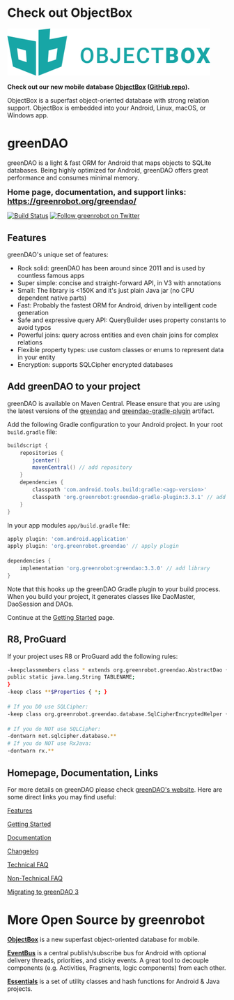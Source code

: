 Check out ObjectBox
===================

<a href="https://objectbox.io/"><img width="466" src="https://github.com/greenrobot/greenDAO/raw/master/images/objectbox-logo.png"></a>

**Check out our new mobile database [ObjectBox](https://objectbox.io/) ([GitHub repo](https://github.com/objectbox/objectbox-java)).**

ObjectBox is a superfast object-oriented database with strong relation support. ObjectBox is embedded into your Android, Linux, macOS, or Windows app. 

greenDAO
========
greenDAO is a light & fast ORM for Android that maps objects to SQLite databases. Being highly optimized for Android, greenDAO offers great performance and consumes minimal memory.

**<font size="+1">Home page, documentation, and support links: https://greenrobot.org/greendao/</font>**

[![Build Status](https://travis-ci.org/greenrobot/greenDAO.svg?branch=master)](https://travis-ci.org/greenrobot/greenDAO)
[![Follow greenrobot on Twitter](https://img.shields.io/twitter/follow/greenrobot_de.svg?style=flat-square&logo=twitter)](https://twitter.com/greenrobot_de)

Features
--------
greenDAO's unique set of features:

* Rock solid: greenDAO has been around since 2011 and is used by countless famous apps
* Super simple: concise and straight-forward API, in V3 with annotations
* Small: The library is <150K and it's just plain Java jar (no CPU dependent native parts)
* Fast: Probably the fastest ORM for Android, driven by intelligent code generation
* Safe and expressive query API: QueryBuilder uses property constants to avoid typos
* Powerful joins: query across entities and even chain joins for complex relations
* Flexible property types: use custom classes or enums to represent data in your entity
* Encryption: supports SQLCipher encrypted databases

Add greenDAO to your project
----------------------------
greenDAO is available on Maven Central. Please ensure that you are using the latest versions of the [greendao](https://search.maven.org/search?q=g:org.greenrobot%20AND%20a:greendao) and [greendao-gradle-plugin](https://search.maven.org/search?q=g:org.greenrobot%20AND%20a:greendao-gradle-plugin) artifact.

Add the following Gradle configuration to your Android project. In your root `build.gradle` file:
```groovy
buildscript {
    repositories {
        jcenter()
        mavenCentral() // add repository
    }
    dependencies {
        classpath 'com.android.tools.build:gradle:<agp-version>'
        classpath 'org.greenrobot:greendao-gradle-plugin:3.3.1' // add plugin
    }
}
```
In your app modules `app/build.gradle` file:
```groovy
apply plugin: 'com.android.application'
apply plugin: 'org.greenrobot.greendao' // apply plugin
 
dependencies {
    implementation 'org.greenrobot:greendao:3.3.0' // add library
}
```

Note that this hooks up the greenDAO Gradle plugin to your build process. When you build your project, it generates classes like DaoMaster, DaoSession and DAOs.

Continue at the [Getting Started](https://greenrobot.org/greendao/documentation/how-to-get-started/) page.

R8, ProGuard
------------

If your project uses R8 or ProGuard add the following rules:

```bash
-keepclassmembers class * extends org.greenrobot.greendao.AbstractDao {
public static java.lang.String TABLENAME;
}
-keep class **$Properties { *; }

# If you DO use SQLCipher:
-keep class org.greenrobot.greendao.database.SqlCipherEncryptedHelper { *; }

# If you do NOT use SQLCipher:
-dontwarn net.sqlcipher.database.**
# If you do NOT use RxJava:
-dontwarn rx.**
```

Homepage, Documentation, Links
------------------------------
For more details on greenDAO please check [greenDAO's website](https://greenrobot.org/greendao). Here are some direct links you may find useful:

[Features](https://greenrobot.org/greendao/features/)

[Getting Started](https://greenrobot.org/greendao/documentation/how-to-get-started/)

[Documentation](https://greenrobot.org/greendao/documentation/)

[Changelog](https://greenrobot.org/greendao/changelog/)

[Technical FAQ](https://greenrobot.org/greendao/documentation/technical-faq/)

[Non-Technical FAQ](https://greenrobot.org/greendao/documentation/faq/)

[Migrating to greenDAO 3](https://greenrobot.org/greendao/documentation/updating-to-greendao-3-and-annotations/)

More Open Source by greenrobot
==============================
[__ObjectBox__](https://github.com/objectbox/objectbox-java) is a new superfast object-oriented database for mobile.

[__EventBus__](https://github.com/greenrobot/EventBus) is a central publish/subscribe bus for Android with optional delivery threads, priorities, and sticky events. A great tool to decouple components (e.g. Activities, Fragments, logic components) from each other.

[__Essentials__](https://github.com/greenrobot/essentials) is a set of utility classes and hash functions for Android & Java projects.
